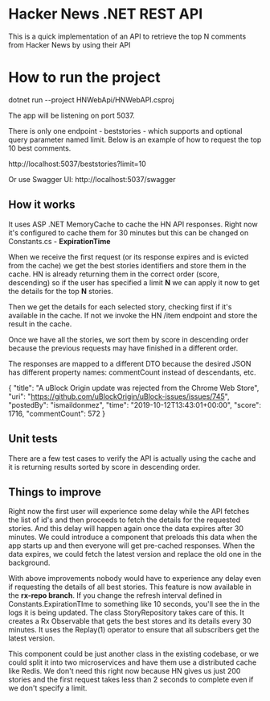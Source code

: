 # Hacker News .NET REST API

This is a quick implementation of an API to retrieve the top N comments from Hacker News by using their API

# How to run the project

dotnet run --project HNWebApi/HNWebAPI.csproj 

The app will be listening on port 5037.

There is only one endpoint - beststories - which supports and optional query parameter named limit. Below is an example of how to request the top 10 best comments.

http://localhost:5037/beststories?limit=10

Or use Swagger UI:
http://localhost:5037/swagger

## How it works

It uses ASP .NET MemoryCache to cache the HN API responses. Right now it's configured to cache them for 30 minutes but this can be changed on Constants.cs - **ExpirationTime**

When we receive the first request (or its response expires and is evicted from the cache) we get the best stories identifiers and store them in the cache. HN is already returning them in the correct order (score, descending) so if the user has specified a limit **N** we can apply it now to get the details for the top **N** stories.

Then we get the details for each selected story, checking first if it's available in the cache. If not we invoke the HN /item endpoint and store the result in the cache.

Once we have all the stories, we sort them by score in descending order because the previous requests may have finished in a different order.

The responses are mapped to a different DTO because the desired JSON has different property names: commentCount instead of descendants, etc.

{
    "title": "A uBlock Origin update was rejected from the Chrome Web Store",
    "uri": "https://github.com/uBlockOrigin/uBlock-issues/issues/745",
    "postedBy": "ismaildonmez",
    "time": "2019-10-12T13:43:01+00:00",
    "score": 1716,
    "commentCount": 572
}

## Unit tests

There are a few test cases to verify the API is actually using the cache and it is returning results sorted by score in descending order.

## Things to improve

Right now the first user will experience some delay while the API fetches the list of id's and then proceeds to fetch the details for the requested stories. And this delay will happen again once the data expires after 30 minutes.
We could introduce a component that preloads this data when the app starts up and then everyone will get pre-cached responses.
When the data expires, we could fetch the latest version and replace the old one in the background.

With above improvements nobody would have to experience any delay even if requesting the details of all best stories.
This feature is now available in the **rx-repo branch**. If you change the refresh interval defined in Constants.ExpirationTIme to something like 10 seconds, you'll see the in the logs it is being updated.
The class StoryRepository takes care of this. It creates a Rx Observable that gets the best stores and its details every 30 minutes. It uses the Replay(1) operator to ensure that all subscribers get the latest version.

This component could be just another class in the existing codebase, or we could split it into two microservices and have them use a distributed cache like Redis.  We don't need this right now because HN gives us just 200 stories and the first request takes less than 2 seconds to complete even if we don't specify a limit.
